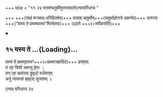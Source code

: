 +++
title = "११ २४ वासश्चतुर्थीमुत्तरयादत्तेऽन्यत्परिधाप्य "

+++
+++(त्र्यहं मन्त्रवत्-परिहितमेव)+++ वासश् चतुर्थीम्+++(चतुर्थाहोरात्रे अहन्येव)+++ उत्तरया +++("यस्य ते प्रथमवास्य"मित्येतया)+++ ऽऽदत्ते +++(=स्वीकरोति)+++  

<div class="js_include bg-light-yellow" includetitle="false" newlevelforh1="2" unfilled url="/vedAH_yajuH/taittirIyam/sUtram/ApastambaH/gRhyam/ekAgnikANDam/vishvAsa-prastutiH/2_06/15_yasya_te.md">
<details open><summary><h2>१५ यस्य ते ...{Loading}...</h2></summary>


यस्य॑ ते प्रथमवा॒स्यꣳ॑+++(=प्रथमाच्छादितं)+++ हरा॑म॒स्  
तं त्वा॒ विश्वे॑ अवन्तु दे॒वाः ।  
तन् त्वा॒ भ्रात॑रस् सु॒वृधो॒ वर्ध॑मान॒म्  
अनु॑ जायन्तां ब॒हव॒स् सुजा॑तम् ॥

</details>
</div>

ऽन्यत् परिधाप्य २४
